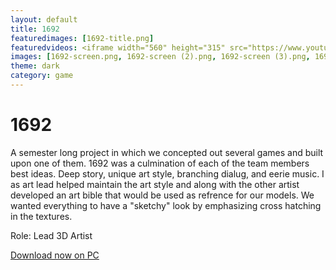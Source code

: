 ```yaml
---
layout: default
title: 1692
featuredimages: [1692-title.png]
featuredvideos: <iframe width="560" height="315" src="https://www.youtube.com/embed/VE6OPKe4uYs" frameborder="0" allowfullscreen></iframe>
images: [1692-screen.png, 1692-screen (2).png, 1692-screen (3).png, 1692-screen (4).png]
theme: dark
category: game
---
```


# 1692

A semester long project in which we concepted out several games and built upon one of them. 1692 was a culmination of each of the team members best ideas. Deep story, unique art style, branching dialug, and eerie music. I as art lead helped maintain the art style and along with the other artist developed an art bible that would be used as refrence for our models. We wanted everything to have a "sketchy" look by emphasizing cross hatching in the textures.

Role: Lead 3D Artist

[Download now on PC](https://luisvalle.itch.io/1692)
